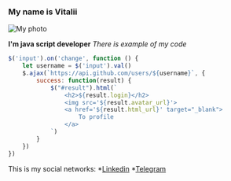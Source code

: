 ### My name is Vitalii

![My photo](https://i.ytimg.com/vi/1Ne1hqOXKKI/maxresdefault.jpg)

**I'm java script developer**
*There is example of my code*
```javascript
$('input').on('change', function () {
    let username = $('input').val()
    $.ajax(`https://api.github.com/users/${username}`, {
        success: function(result) {
            $("#result").html(`
                <h2>${result.login}</h2>
                <img src='${result.avatar_url}'>
                <a href='${result.html_url}' target="_blank">
                    To profile
                </a>
            `)
        }
    })
})
```

This is my social networks:
*[Linkedin](https://www.linkedin.com/in/vitalii-movchan/)
*[Telegram](https://t.me/vitaliimv24)
